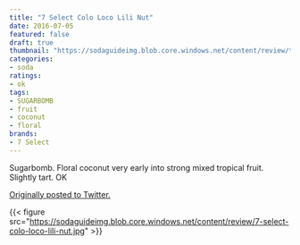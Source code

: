 ```yaml
---
title: "7 Select Colo Loco Lili Nut"
date: 2016-07-05
featured: false
draft: true
thumbnail: "https://sodaguideimg.blob.core.windows.net/content/review/thumbs/7-select-colo-loco-lili-nut.jpg"
categories:
- soda
ratings:
- ok
tags:
- SUGARBOMB
- fruit
- coconut
- floral
brands:
- 7 Select
---
```


Sugarbomb. Floral coconut very early into strong mixed tropical fruit. Slightly tart. OK

[Originally posted to Twitter.](https://twitter.com/Cavorter/status/750373874550730752)

{{< figure src="https://sodaguideimg.blob.core.windows.net/content/review/7-select-colo-loco-lili-nut.jpg" >}}

